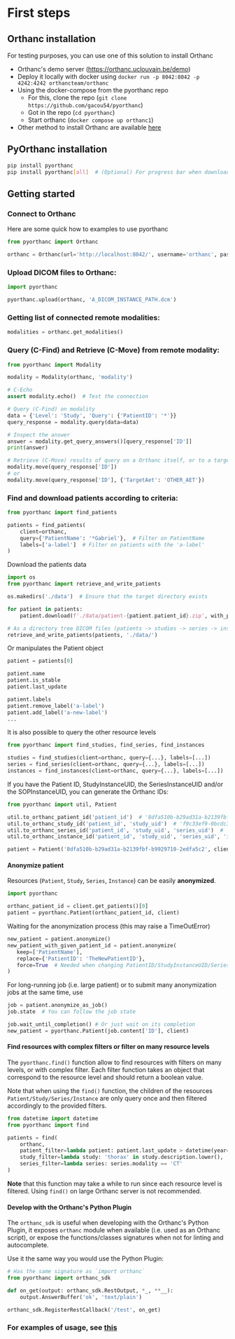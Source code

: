 # First steps

## Orthanc installation
For testing purposes, you can use one of this solution to install Orthanc

- Orthanc's demo server (https://orthanc.uclouvain.be/demo)
- Deploy it locally with docker using `docker run -p 8042:8042 -p 4242:4242 orthancteam/orthanc`
- Using the docker-compose from the pyorthanc repo
    - For this, clone the repo (`git clone https://github.com/gacou54/pyorthanc`)
    - Got in the repo (`cd pyorthanc`)
    - Start orthanc (`docker compose up orthanc1`)
- Other method to install Orthanc are available [here](https://www.orthanc-server.com/download.php)

## PyOrthanc installation
```bash
pip install pyorthanc
pip install pyorthanc[all]  # (Optional) For progress bar when downloading DICOM data

```
## Getting started 
### Connect to Orthanc
Here are some quick how to examples to use pyorthanc
```python
from pyorthanc import Orthanc

orthanc = Orthanc(url='http://localhost:8042/', username='orthanc', password='orthanc')
```

### Upload DICOM files to Orthanc:

```python
import pyorthanc

pyorthanc.upload(orthanc, 'A_DICOM_INSTANCE_PATH.dcm')
```
### Getting list of connected remote modalities:
```python
modalities = orthanc.get_modalities()
```
### Query (C-Find) and Retrieve (C-Move) from remote modality:

```python
from pyorthanc import Modality

modality = Modality(orthanc, 'modality')

# C-Echo
assert modality.echo()  # Test the connection

# Query (C-Find) on modality
data = {'Level': 'Study', 'Query': {'PatientID': '*'}}
query_response = modality.query(data=data)

# Inspect the answer
answer = modality.get_query_answers()[query_response['ID']]
print(answer)

# Retrieve (C-Move) results of query on a Orthanc itself, or to a target modality (AET)
modality.move(query_response['ID'])
# or
modality.move(query_response['ID'], {'TargetAet': 'OTHER_AET'})
```

### Find and download patients according to criteria:
```python
from pyorthanc import find_patients

patients = find_patients(
    client=orthanc,
    query={'PatientName': '*Gabriel'},  # Filter on PatientName
    labels=['a-label']  # Filter on patients with the 'a-label'
)
```

Download the patients data

```python
import os
from pyorthanc import retrieve_and_write_patients

os.makedirs('./data')  # Ensure that the target directory exists

for patient in patients:
    patient.download(f'./data/patient-{patient.patient_id}.zip', with_progres=False)

# As a directory tree DICOM files (patients -> studies -> series -> instances)
retrieve_and_write_patients(patients, './data/')
```
Or manipulates the Patient object
```python
patient = patients[0]

patient.name
patient.is_stable
patient.last_update

patient.labels
patient.remove_label('a-label')
patient.add_label('a-new-label')
...
```

It is also possible to query the other resource levels
```python
from pyorthanc import find_studies, find_series, find_instances

studies = find_studies(client=orthanc, query={...}, labels=[...])
series = find_series(client=orthanc, query={...}, labels=[...])
instances = find_instances(client=orthanc, query={...}, labels=[...])
```

If you have the Patient ID, StudyInstanceUID, the SeriesInstanceUID
and/or the SOPInstanceUID, you can generate the Orthanc IDs:

```python
from pyorthanc import util, Patient

util.to_orthanc_patient_id('patient_id')  # '8dfa510b-b29ad31a-b2139fbf-b9929710-2edfa5c2'
util.to_orthanc_study_id('patient_id', 'study_uid')  # 'f9c33ef9-0bcdc38b-c216e9e8-8dbd62c1-28e4815c'
util.to_orthanc_series_id('patient_id', 'study_uid', 'series_uid')  # 'beceea8b-5424ff8c-3c76fe2e-edfed858-819fe6e1'
util.to_orthanc_instance_id('patient_id', 'study_uid', 'series_uid', 'instance_uid')  # '0e7848a0-4337f771-bda13733-150f651b-dfddd545'

patient = Patient('8dfa510b-b29ad31a-b2139fbf-b9929710-2edfa5c2', client)
```


#### Anonymize patient
Resources (`Patient`, `Study`, `Series`, `Instance`) can be easily __anonymized__.
```python
import pyorthanc

orthanc_patient_id = client.get_patients()[0]
patient = pyorthanc.Patient(orthanc_patient_id, client)
```
Waiting for the anonymization process (this may raise a TimeOutError)
```python
new_patient = patient.anonymize()
new_patient_with_given_patient_id = patient.anonymize(
   keep=['PatientName'],
   replace={'PatientID': 'TheNewPatientID'},
   force=True  # Needed when changing PatientID/StudyInstanceUID/SeriesInstanceUID/SOPInstanceUID
)
```
For long-running job (i.e. large patient) or to submit many anonymization jobs at the same time, use
```python
job = patient.anonymize_as_job()
job.state  # You can follow the job state

job.wait_until_completion() # Or just wait on its completion
new_patient = pyorthanc.Patient(job.content['ID'], client)
```

#### Find resources with complex filters or filter on many resource levels
The `pyorthanc.find()` function allow to find resources with filters on many levels,
or with complex filter. Each filter function takes an object that correspond to the resource level
and should return a boolean value.

Note that when using the `find()` function, the children of the resources `Patient/Study/Series/Instance`
are only query once and then filtered accordingly to the provided filters.
```python
from datetime import datetime
from pyorthanc import find

patients = find(
    orthanc,
    patient_filter=lambda patient: patient.last_update > datetime(year=2023, month=10, day=1),
    study_filter=lambda study: 'thorax' in study.description.lower(),
    series_filter=lambda series: series.modality == 'CT'
)
```
__Note__ that this function may take a while to run since each resource level is filtered. 
Using `find()` on large Orthanc server is not recommended.


#### Develop with the Orthanc's Python Plugin
The `orthanc_sdk` is useful when developing with the Orthanc's Python Plugin,
it exposes `orthanc` module when available (i.e. used as an Orthanc script),
or expose the functions/classes signatures when not for linting and autocomplete.

Use it the same way you would use the Python Plugin:

```python
# Has the same signature as `import orthanc`
from pyorthanc import orthanc_sdk 

def on_get(output: orthanc_sdk.RestOutput, *_, **__):
    output.AnswerBuffer('ok', 'text/plain')

orthanc_sdk.RegisterRestCallback('/test', on_get)
```


### For examples of usage, see [this](../tutorial/examples.md)
